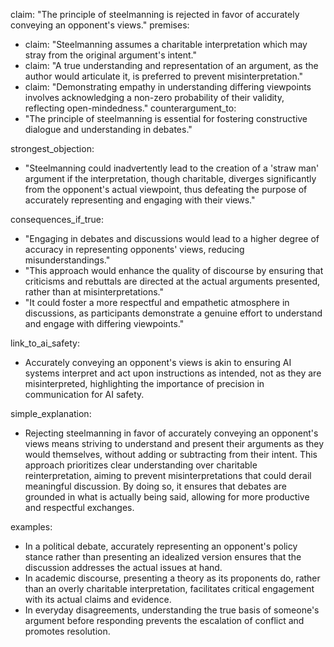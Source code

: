 claim: "The principle of steelmanning is rejected in favor of accurately conveying an opponent's views."
premises:
  - claim: "Steelmanning assumes a charitable interpretation which may stray from the original argument's intent."
  - claim: "A true understanding and representation of an argument, as the author would articulate it, is preferred to prevent misinterpretation."
  - claim: "Demonstrating empathy in understanding differing viewpoints involves acknowledging a non-zero probability of their validity, reflecting open-mindedness."
counterargument_to:
  - "The principle of steelmanning is essential for fostering constructive dialogue and understanding in debates."

strongest_objection:
  - "Steelmanning could inadvertently lead to the creation of a 'straw man' argument if the interpretation, though charitable, diverges significantly from the opponent's actual viewpoint, thus defeating the purpose of accurately representing and engaging with their views."

consequences_if_true:
  - "Engaging in debates and discussions would lead to a higher degree of accuracy in representing opponents' views, reducing misunderstandings."
  - "This approach would enhance the quality of discourse by ensuring that criticisms and rebuttals are directed at the actual arguments presented, rather than at misinterpretations."
  - "It could foster a more respectful and empathetic atmosphere in discussions, as participants demonstrate a genuine effort to understand and engage with differing viewpoints."

link_to_ai_safety:
  - Accurately conveying an opponent's views is akin to ensuring AI systems interpret and act upon instructions as intended, not as they are misinterpreted, highlighting the importance of precision in communication for AI safety.

simple_explanation:
  - Rejecting steelmanning in favor of accurately conveying an opponent's views means striving to understand and present their arguments as they would themselves, without adding or subtracting from their intent. This approach prioritizes clear understanding over charitable reinterpretation, aiming to prevent misinterpretations that could derail meaningful discussion. By doing so, it ensures that debates are grounded in what is actually being said, allowing for more productive and respectful exchanges.

examples:
  - In a political debate, accurately representing an opponent's policy stance rather than presenting an idealized version ensures that the discussion addresses the actual issues at hand.
  - In academic discourse, presenting a theory as its proponents do, rather than an overly charitable interpretation, facilitates critical engagement with its actual claims and evidence.
  - In everyday disagreements, understanding the true basis of someone's argument before responding prevents the escalation of conflict and promotes resolution.